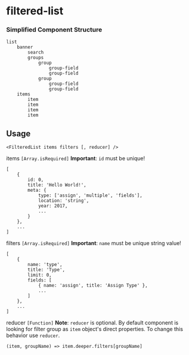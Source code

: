 # filtered-list

### Simplified Component Structure

```
list
    banner
        search
        groups
            group
                group-field
                group-field
            group
                group-field
                group-field
    items
        item
        item
        item
        item

```

## Usage

```
<FilteredList items filters [, reducer] />
```

items `[Array.isRequired]` **Important**: `id` must be unique!

```
[
    {
        id: 0,
        title: 'Hello World!',
        meta: {
            type: ['assign', 'multiple', 'fields'],
            location: 'string',
            year: 2017,
            ...
        }
    },
    ...
]
```

filters `[Array.isRequired]` **Important**: `name` must be unique string value!

```
[
    {
        name: 'type',
        title: 'Type',
        limit: 0,
        fields: [
            { name: 'assign', title: 'Assign Type' },
            ...
        ]
    },
    ...
]
```

reducer `[Function]` **Note**: `reducer` is optional. By default component is looking for filter group as `item` object's direct properties. To change this behavior use `reducer`.

```
(item, groupName) => item.deeper.filters[groupName]
```
